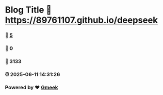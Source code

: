# Blog Title :link: https://89761107.github.io/deepseek 
### :page_facing_up: [5](https://89761107.github.io/deepseek/tag.html) 
### :speech_balloon: 0 
### :hibiscus: 3133 
### :alarm_clock: 2025-06-11 14:31:26 
### Powered by :heart: [Gmeek](https://github.com/Meekdai/Gmeek)
